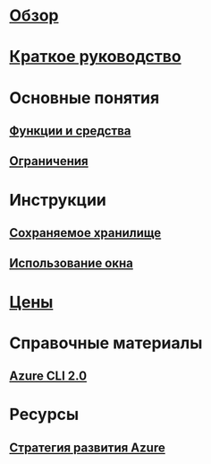 

# [Обзор](overview.md)



# [Краткое руководство](quickstart.md)



# Основные понятия


## [Функции и средства](features.md)


## [Ограничения](limitations.md)



# Инструкции


## [Сохраняемое хранилище](persisting-shell-storage.md)


## [Использование окна](using-the-shell-window.md)



# [Цены](pricing.md)



# Справочные материалы


## [Azure CLI 2.0](/cli/azure) 


# Ресурсы


## [Стратегия развития Azure](https://azure.microsoft.com/roadmap/)
